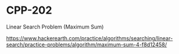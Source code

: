 # CPP-202
Linear Search Problem (Maximum Sum)  











https://www.hackerearth.com/practice/algorithms/searching/linear-search/practice-problems/algorithm/maximum-sum-4-f8d12458/
